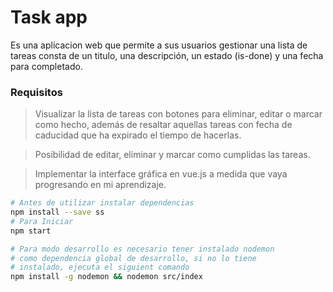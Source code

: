 # Task app
Es una aplicacion web que permite a sus usuarios gestionar una lista de tareas consta de un titulo, una descripción, un estado (is-done) y una fecha para completado. 

### Requisitos
> Visualizar la lista de tareas con botones para eliminar, editar o marcar como hecho, además de resaltar aquellas tareas con fecha de caducidad que ha expirado el tiempo de hacerlas.

> Posibilidad de editar, eliminar y marcar como cumplidas las tareas.

> Implementar la interface gráfica en vue.js a medida que vaya progresando en mi aprendizaje.

```bash
# Antes de utilizar instalar dependencias
npm install --save ss
# Para Iniciar
npm start

# Para modo desarrollo es necesario tener instalado nodemon 
# como dependencia global de desarrollo, si no lo tiene 
# instalado, ejecuta el siguient comando
npm install -g nodemon && nodemon src/index
```

